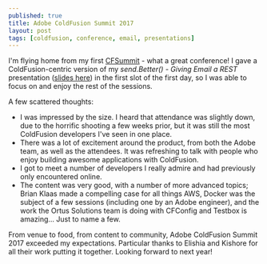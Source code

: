 ```yaml
---
published: true
title: Adobe ColdFusion Summit 2017
layout: post
tags: [coldfusion, conference, email, presentations]
---
```

I'm flying home from my first [CFSummit](https://cfsummit.adobeevents.com/) - what a great conference! I gave a ColdFusion-centric version of my *send.Better() - Giving Email a REST* presentation ([slides here](http://slides.com/mjclemente/sendbetter-cfsummit#/)) in the first slot of the first day, so I was able to focus on and enjoy the rest of the sessions.
<!--more-->

A few scattered thoughts:

* I was impressed by the size. I heard that attendance was slightly down, due to the horrific shooting a few weeks prior, but it was still the most ColdFusion developers I've seen in one place.
* There was a lot of excitement around the product, from both the Adobe team, as well as the attendees. It was refreshing to talk with people who enjoy building awesome applications with ColdFusion.
* I got to meet a number of developers I really admire and had previously only encountered online.
* The content was very good, with a number of more advanced topics; Brian Klaas made a compelling case for all things AWS, Docker was the subject of a few sessions (including one by an Adobe engineer), and the work the Ortus Solutions team is doing with CFConfig and Testbox is amazing... Just to name a few.

From venue to food, from content to community, Adobe ColdFusion Summit 2017 exceeded my expectations. Particular thanks to Elishia and Kishore for all their work putting it together. Looking forward to next year!